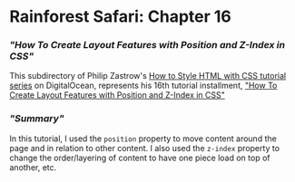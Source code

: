 # __Rainforest Safari: Chapter 16__

### _"How To Create Layout Features with Position and Z-Index in CSS"_

This subdirectory of Philip Zastrow's [How to Style HTML with CSS tutorial series](https://www.digitalocean.com/community/tutorial_series/how-to-style-html-with-css) on DigitalOcean, represents his 16th tutorial installment, ["How To Create Layout Features with Position and Z-Index in CSS"](https://www.digitalocean.com/community/tutorials/how-to-create-layout-features-with-position-and-z-index-in-css)

### _"Summary"_

In this tutorial, I used the `position` property to move content around the page and in relation to other content. I also used the `z-index` property to change the order/layering of content to have one piece load on top of another, etc.
